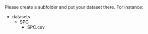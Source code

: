 Please create a subfolder and put your dataset there. For instance:

- datasets
    - SPC
        - SPC.csv
